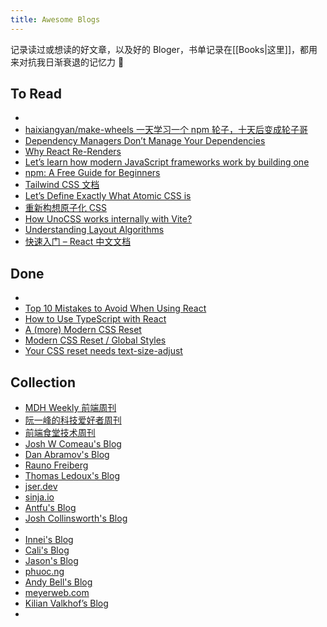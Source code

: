 ```yaml
---
title: Awesome Blogs
---
```


记录读过或想读的好文章，以及好的 Bloger，书单记录在[[Books|这里]]，都用来对抗我日渐衰退的记忆力 🥹

## To Read

- 
- [haixiangyan/make-wheels 一天学习一个 npm 轮子，十天后变成轮子哥](https://github.com/haixiangyan/make-wheels)
- [Dependency Managers Don’t Manage Your Dependencies](https://cpojer.net/posts/dependency-managers-dont-manage-your-dependencies)
- [Why React Re-Renders](https://www.joshwcomeau.com/react/why-react-re-renders/)
- [Let’s learn how modern JavaScript frameworks work by building one](https://nolanlawson.com/2023/12/02/lets-learn-how-modern-javascript-frameworks-work-by-building-one/)
- [npm: A Free Guide for Beginners](https://css-tricks.com/a-complete-beginners-guide-to-npm/)
- [Tailwind CSS 文档](https://tailwindcss.com/docs/installation)
- [Let’s Define Exactly What Atomic CSS is](https://css-tricks.com/lets-define-exactly-atomic-css/)
- [重新构想原子化 CSS](https://antfu.me/posts/reimagine-atomic-css-zh)
- [How UnoCSS works internally with Vite?](https://jser.dev/2023-09-17-how-unocss-works-with-vite/)
- [Understanding Layout Algorithms](https://www.joshwcomeau.com/css/understanding-layout-algorithms/)
- [快速入门 – React 中文文档](https://zh-hans.react.dev/learn)

## Done

- 
- [Top 10 Mistakes to Avoid When Using React](https://javascript.plainenglish.io/top-10-mistakes-to-avoid-when-using-react-1796711ad2a0)
- [How to Use TypeScript with React](https://www.freecodecamp.org/news/use-typescript-with-react/)
- [A (more) Modern CSS Reset](https://andy-bell.co.uk/a-more-modern-css-reset/)
- [Modern CSS Reset / Global Styles](https://www.joshwcomeau.com/css/custom-css-reset/)
- [Your CSS reset needs text-size-adjust](https://kilianvalkhof.com/2022/css-html/your-css-reset-needs-text-size-adjust-probably/)


## Collection

- [MDH Weekly 前端周刊](https://mdhweekly.com/weekly)
- [阮一峰的科技爱好者周刊](https://www.ruanyifeng.com/blog/)
- [前端食堂技术周刊](https://github.com/Geekhyt/weekly)
- [Josh W Comeau's Blog](https://www.joshwcomeau.com/)
- [Dan Abramov's Blog](https://overreacted.io/)
- [Rauno Freiberg](https://rauno.me/)
- [Thomas Ledoux's Blog](https://www.thomasledoux.be/blog)
- [jser.dev](https://jser.dev/)
- [sinja.io](https://sinja.io/)
- [Antfu's Blog](https://antfu.me/posts)
- [Josh Collinsworth's Blog](https://joshcollinsworth.com/)
- 
- [Innei's Blog](https://innei.in/posts)
- [Cali's Blog](https://cali.so/blog)
- [Jason's Blog](https://www.learnwithjason.dev/blog/)
- [phuoc.ng](https://phuoc.ng/)
- [Andy Bell's Blog](https://andy-bell.co.uk/blog/)
- [meyerweb.com](https://meyerweb.com/)
- [Kilian Valkhof’s Blog](https://kilianvalkhof.com/)
- 


